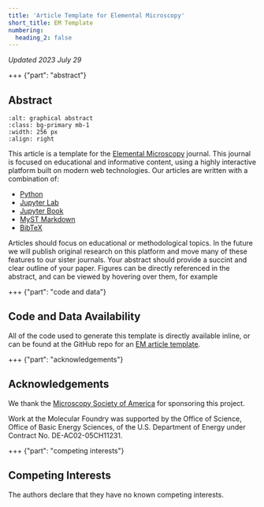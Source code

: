 ```yaml
---
title: 'Article Template for Elemental Microscopy'
short_title: EM Template
numbering:
  heading_2: false
---
```


*Updated 2023 July 29*


+++ {"part": "abstract"} 
## Abstract

```{image} /figures/graphical_abstract.png
:alt: graphical abstract
:class: bg-primary mb-1
:width: 256 px
:align: right
```

This article is a template for the [Elemental Microscopy](http://www.elementalmicroscopy.com/) journal. This journal is focused on educational and informative content, using a highly interactive platform built on modern web technologies. Our articles are written with a combination of: 


* [Python](https://www.python.org/)
* [Jupyter Lab](https://jupyter.org/)
* [Jupyter Book](https://jupyterbook.org/)
* [MyST Markdown](https://jupyterbook.org/en/stable/content/myst.html)
* [BibTeX](https://jupyterbook.org/en/stable/content/myst.html)

Articles should focus on educational or methodological topics. In the future we will publish original research on this platform and move many of these features to our sister journals. Your abstract should provide a succint and clear outline of your paper. Figures can be directly referenced in the abstract, and can be viewed by hovering over them, for example 



+++ {"part": "code and data"} 
## Code and Data Availability

All of the code used to generate this template is directly available inline, or can be found at the GitHub repo for an [EM article template](https://github.com/msa-eom/em-template).


+++ {"part": "acknowledgements"} 
## Acknowledgements

We thank the [Microscopy Society of America](https://www.microscopy.org/) for sponsoring this project. 


Work at the Molecular Foundry was supported by the Office of Science, Office of Basic Energy Sciences, of the U.S. Department of Energy under Contract No. DE-AC02-05CH11231.


+++ {"part": "competing interests"} 
## Competing Interests

The authors declare that they have no known competing interests.
